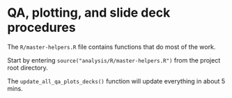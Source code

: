 # QA, plotting, and slide deck procedures

The `R/master-helpers.R` file contains functions that do most of the work.

Start by entering `source("analysis/R/master-helpers.R")` from the project root directory.

The `update_all_qa_plots_decks()` function will update everything in about 5 mins.

